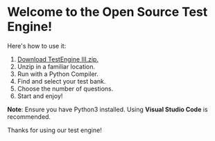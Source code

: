 # Welcome to the Open Source Test Engine!

Here's how to use it:

1. [Download TestEngine III.zip.](https://github.com/kndjacob/TestEngine/blob/main/TestNJhin%20III.zip)
2. Unzip in a familiar location.
3. Run with a Python Compiler.
4. Find and select your test bank.
5. Choose the number of questions.
6. Start and enjoy!

**Note**: Ensure you have Python3 installed. Using **Visual Studio Code** is recommended.

Thanks for using our test engine!
